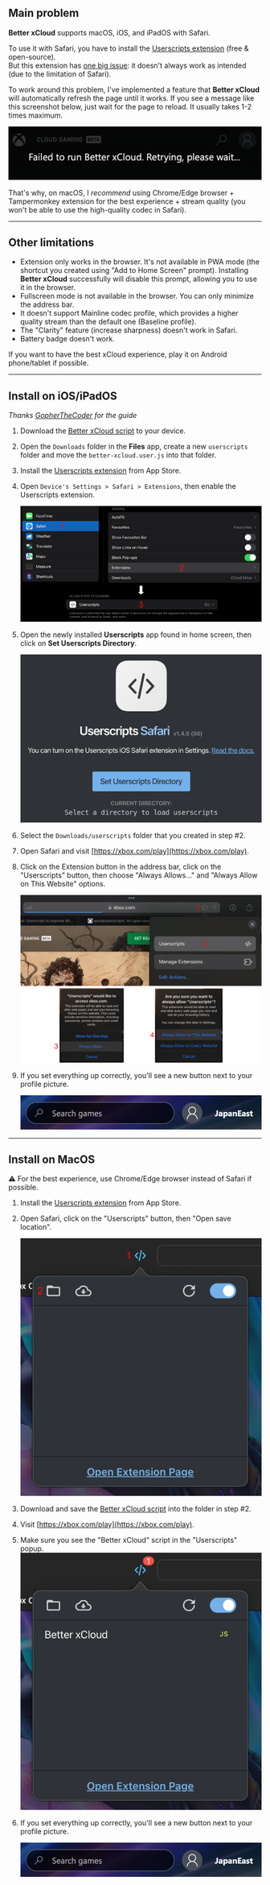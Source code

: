 ## Main problem

**Better xCloud** supports macOS, iOS, and iPadOS with Safari.

To use it with Safari, you have to install the [Userscripts extension](https://apps.apple.com/us/app/userscripts/id1463298887) (free & open-source).  
But this extension has [one big issue](https://github.com/redphx/better-xcloud/issues/81): it doesn't always work as intended (due to the limitation of Safari).

To work around this problem, I've implemented a feature that **Better xCloud** will automatically refresh the page until it works. If you see a message like this screenshot below, just wait for the page to reload. It usually takes 1-2 times maximum.  

![Safari](./images/safari-failed.png)

That's why, on macOS, I *recommend* using Chrome/Edge browser + Tampermonkey extension for the best experience + stream quality (you won't be able to use the high-quality codec in Safari).

---
## Other limitations
- Extension only works in the browser. It's not available in PWA mode (the shortcut you created using "Add to Home Screen" prompt). Installing **Better xCloud** successfully will disable this prompt, allowing you to use it in the browser.    
- Fullscreen mode is not available in the browser. You can only minimize the address bar.  
- It doesn't support Mainline codec profile, which provides a higher quality stream than the default one (Baseline profile).  
- The "Clarity" feature (increase sharpness) doesn't work in Safari.  
- Battery badge doesn't work.

If you want to have the best xCloud experience, play it on Android phone/tablet if possible.  

---
## Install on iOS/iPadOS

*Thanks [GopherTheCoder](https://github.com/GopherTheCoder) for the guide*

1. Download the [Better xCloud script](https://github.com/redphx/better-xcloud/releases/latest/download/better-xcloud.user.js) to your device.  

2. Open the `Downloads` folder in the **Files** app, create a new `userscripts` folder and move the `better-xcloud.user.js` into that folder.

3. Install the [Userscripts extension](https://apps.apple.com/us/app/userscripts/id1463298887) from App Store.

4. Open `Device's Settings > Safari > Extensions`, then enable the Userscripts extension.

    ![Safari](./images/safari-ios/enable-userscripts.png)

5. Open the newly installed **Userscripts** app found in home screen, then click on **Set Userscripts Directory**.

    ![Safari](./images/safari-ios/userscripts-home.png)

6. Select the `Downloads/userscripts` folder that you created in step #2.

7. Open Safari and visit [https://xbox.com/play](https://xbox.com/play).

8. Click on the Extension button in the address bar, click on the "Userscripts" button, then choose "Always Allows..." and "Always Allow on This Website" options.

    ![Safari](./images/safari-ios/userscripts-allow.png)

9. If you set everything up correctly, you'll see a new button next to your profile picture.

    ![Safari](./images/safari-ios/server-button.png)

---
## Install on MacOS

⚠️ For the best experience, use Chrome/Edge browser instead of Safari if possible.

1. Install the [Userscripts extension](https://apps.apple.com/us/app/userscripts/id1463298887) from App Store.

2. Open Safari, click on the "Userscripts" button, then "Open save location".

    ![Safari](./images/safari-mac/popup-before.png)

3. Download and save the [Better xCloud script](https://github.com/redphx/better-xcloud/releases/latest/download/better-xcloud.user.js) into the folder in step #2.

4. Visit [https://xbox.com/play](https://xbox.com/play).

5. Make sure you see the "Better xCloud" script in the "Userscripts" popup.
    ![Safari](./images/safari-mac/popup-after.png)

5. If you set everything up correctly, you'll see a new button next to your profile picture.

    ![Safari](./images/safari-mac/server-button.png)
